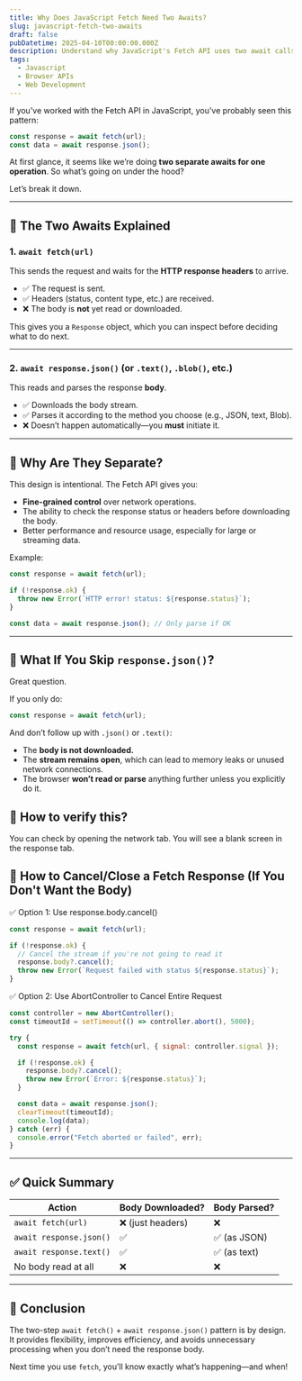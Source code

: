 ```yaml
---
title: Why Does JavaScript Fetch Need Two Awaits?
slug: javascript-fetch-two-awaits
draft: false
pubDatetime: 2025-04-10T00:00:00.000Z
description: Understand why JavaScript's Fetch API uses two await calls and what happens if you skip parsing the response body.
tags:
  - Javascript
  - Browser APIs
  - Web Development
---
```


If you've worked with the Fetch API in JavaScript, you've probably seen this pattern:

```js
const response = await fetch(url);
const data = await response.json();
```

At first glance, it seems like we’re doing **two separate awaits for one operation**. So what’s going on under the hood?

Let’s break it down.

---

## 🚀 The Two Awaits Explained

### 1. `await fetch(url)`

This sends the request and waits for the **HTTP response headers** to arrive.

- ✅ The request is sent.
- ✅ Headers (status, content type, etc.) are received.
- ❌ The body is **not** yet read or downloaded.

This gives you a `Response` object, which you can inspect before deciding what to do next.

---

### 2. `await response.json()` (or `.text()`, `.blob()`, etc.)

This reads and parses the response **body**.

- ✅ Downloads the body stream.
- ✅ Parses it according to the method you choose (e.g., JSON, text, Blob).
- ❌ Doesn’t happen automatically—you **must** initiate it.

---

## 🧠 Why Are They Separate?

This design is intentional. The Fetch API gives you:

- **Fine-grained control** over network operations.
- The ability to check the response status or headers before downloading the body.
- Better performance and resource usage, especially for large or streaming data.

Example:

```js
const response = await fetch(url);

if (!response.ok) {
  throw new Error(`HTTP error! status: ${response.status}`);
}

const data = await response.json(); // Only parse if OK
```

---

## 🤔 What If You Skip `response.json()`?

Great question.

If you only do:

```js
const response = await fetch(url);
```

And don’t follow up with `.json()` or `.text()`:

- The **body is not downloaded.**
- The **stream remains open**, which can lead to memory leaks or unused network connections.
- The browser **won’t read or parse** anything further unless you explicitly do it.

## 🤔 How to verify this?

You can check by opening the network tab. You will see a blank screen in the response tab.


## 🤔 How to Cancel/Close a Fetch Response (If You Don't Want the Body)

✅ Option 1: Use response.body.cancel()

```js
const response = await fetch(url);

if (!response.ok) {
  // Cancel the stream if you're not going to read it
  response.body?.cancel();
  throw new Error(`Request failed with status ${response.status}`);
}
```

✅ Option 2: Use AbortController to Cancel Entire Request

```js
const controller = new AbortController();
const timeoutId = setTimeout(() => controller.abort(), 5000);

try {
  const response = await fetch(url, { signal: controller.signal });

  if (!response.ok) {
    response.body?.cancel();
    throw new Error(`Error: ${response.status}`);
  }

  const data = await response.json();
  clearTimeout(timeoutId);
  console.log(data);
} catch (err) {
  console.error("Fetch aborted or failed", err);
}
```

---

## ✅ Quick Summary

| Action                  | Body Downloaded?  | Body Parsed? |
| ----------------------- | ----------------- | ------------ |
| `await fetch(url)`      | ❌ (just headers) | ❌           |
| `await response.json()` | ✅                | ✅ (as JSON) |
| `await response.text()` | ✅                | ✅ (as text) |
| No body read at all     | ❌                | ❌           |

---

## 🏁 Conclusion

The two-step `await fetch()` + `await response.json()` pattern is by design. It provides flexibility, improves efficiency, and avoids unnecessary processing when you don’t need the response body.

Next time you use `fetch`, you’ll know exactly what’s happening—and when!
